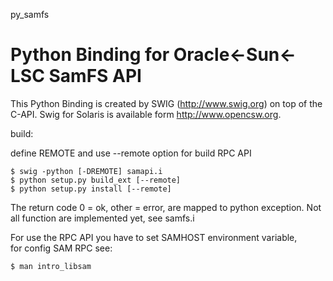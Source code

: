 py_samfs

Python Binding for Oracle<-Sun<-LSC SamFS API
========

This Python Binding is created by SWIG (http://www.swig.org) on top of the C-API.
Swig for Solaris is available form http://www.opencsw.org.

build:

define REMOTE and use --remote option for build RPC API

    $ swig -python [-DREMOTE] samapi.i  
    $ python setup.py build_ext [--remote]  
    $ python setup.py install [--remote]  


The return code 0 = ok, other = error, are mapped to python exception. 
Not all function are implemented yet, see samfs.i

For use the RPC API you have to set SAMHOST environment variable,  
for config SAM RPC see:

    $ man intro_libsam  
